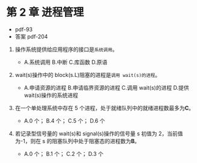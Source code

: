 # 第 2 章 进程管理

- pdf-93
- 答案 pdf-204

1. 操作系统提供给应用程序的接口是`系统调用`。

   - A.系统调用 B.中断 C.库函数 D.原语

2. wait(s)操作中的 block(s.L)阻塞的进程是`调用 wait(s)的进程`。

   - A.申请资源的进程 B.申请临界资源的进程 C.调用 wait(s)的进程 D.提供 wait(s)操作的系统进程

3. 在一个单处理系统中存在 5 个进程，处于就绪队列中的就绪进程数最多为**C**。

   - A.0 个； B.4 个； C.5 个； D.6 个

4. 若记录型信号量的 wait(s)和 signal(s)操作的信号量 s 初值为 2，当前值为-1，则在 s 的阻塞队列中处于阻塞态的进程数为**B**。

   - A.0 个； B.1 个； C.2 个； D.3 个
